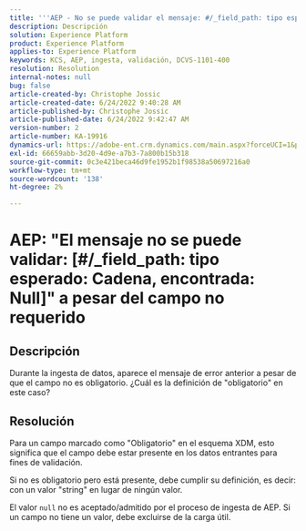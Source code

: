 ```yaml
---
title: '''AEP - No se puede validar el mensaje: #/_field_path: tipo esperado: Cadena, encontrada: Null" a pesar de que no se requiere el campo'
description: Descripción
solution: Experience Platform
product: Experience Platform
applies-to: Experience Platform
keywords: KCS, AEP, ingesta, validación, DCVS-1101-400
resolution: Resolution
internal-notes: null
bug: false
article-created-by: Christophe Jossic
article-created-date: 6/24/2022 9:40:28 AM
article-published-by: Christophe Jossic
article-published-date: 6/24/2022 9:42:47 AM
version-number: 2
article-number: KA-19916
dynamics-url: https://adobe-ent.crm.dynamics.com/main.aspx?forceUCI=1&pagetype=entityrecord&etn=knowledgearticle&id=93e32fab-a1f3-ec11-bb3d-6045bd01565f
exl-id: 66659abb-3d20-4d9e-a7b3-7a800b15b318
source-git-commit: 0c3e421beca46d9fe1952b1f98538a50697216a0
workflow-type: tm+mt
source-wordcount: '138'
ht-degree: 2%

---
```


# AEP: &quot;El mensaje no se puede validar: [#/_field_path: tipo esperado: Cadena, encontrada: Null]&quot; a pesar del campo no requerido

## Descripción

Durante la ingesta de datos, aparece el mensaje de error anterior a pesar de que el campo no es obligatorio. ¿Cuál es la definición de &quot;obligatorio&quot; en este caso?

## Resolución


Para un campo marcado como &quot;Obligatorio&quot; en el esquema XDM, esto significa que el campo debe estar presente en los datos entrantes para fines de validación.

Si no es obligatorio pero está presente, debe cumplir su definición, es decir: con un valor &quot;string&quot; en lugar de ningún valor.



El valor `null` no es aceptado/admitido por el proceso de ingesta de AEP. Si un campo no tiene un valor, debe excluirse de la carga útil.
